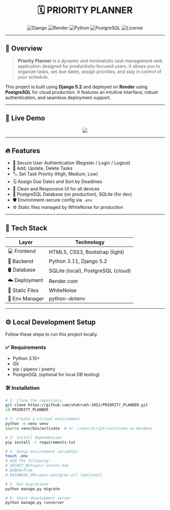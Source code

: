 <h1 align="center">🗓️ PRIORITY PLANNER</h1>

<p align="center">
  <img src="https://img.shields.io/badge/Django-5.2-darkgreen?style=flat-square&logo=django" alt="Django" />
  <img src="https://img.shields.io/badge/Render-Hosted-blue?style=flat-square&logo=render" alt="Render" />
  <img src="https://img.shields.io/badge/Python-3.11-blue?style=flat-square&logo=python" alt="Python" />
  <img src="https://img.shields.io/badge/PostgreSQL-Cloud DB-critical?style=flat-square&logo=postgresql" alt="PostgreSQL" />
  <img src="https://img.shields.io/github/license/shahrukh-1052/PRIORITY_PLANNER?style=flat-square" alt="License" />
</p>

---

## 🌟 Overview

> **Priority Planner** is a dynamic and minimalistic task management web application designed for productivity-focused users. It allows you to organize tasks, set due dates, assign priorities, and stay in control of your schedule.

This project is built using **Django 5.2** and deployed on **Render** using **PostgreSQL** for cloud production. It features an intuitive interface, robust authentication, and seamless deployment support.

---

## 🚀 Live Demo

<p align="center">
  <a href="https://priority-planner.onrender.com/" target="_blank">
    <img src="https://img.shields.io/badge/-🌐 View Deployed App-0D1117?style=for-the-badge&logo=render&logoColor=white" />
  </a>
</p>

---

## 🔥 Features

- 🔐 Secure User Authentication (Register / Login / Logout)
- 📌 Add, Update, Delete Tasks
- 🏷️ Set Task Priority (High, Medium, Low)
- 🗓️ Assign Due Dates and Sort by Deadlines
- 🧹 Clean and Responsive UI for all devices
- 💾 PostgreSQL Database (on production), SQLite (for dev)
- 🛡️ Environment-secure config via `.env`
- ⚙️ Static files managed by WhiteNoise for production

---

## 🧰 Tech Stack

| Layer         | Technology                            |
|---------------|----------------------------------------|
| 💻 Frontend      | HTML5, CSS3, Bootstrap (light)         |
| 🐍 Backend       | Python 3.11, Django 5.2                |
| 🛢️ Database      | SQLite (local), PostgreSQL (cloud)     |
| ☁️ Deployment    | Render.com                             |
| 🧊 Static Files  | WhiteNoise                             |
| 🔐 Env Manager   | python-dotenv                          |

---

## ⚙️ Local Development Setup

Follow these steps to run this project locally.

### ✅ Requirements
- Python 3.10+
- Git
- pip / pipenv / poetry
- PostgreSQL (optional for local DB testing)

### 🛠️ Installation

```bash
# 1. Clone the repository
git clone https://github.com/shahrukh-1052/PRIORITY_PLANNER.git
cd PRIORITY_PLANNER

# 2. Create a virtual environment
python -m venv venv
source venv/bin/activate  # or .\venv\Scripts\activate on Windows

# 3. Install dependencies
pip install -r requirements.txt

# 4. Setup environment variables
touch .env
# Add the following:
# SECRET_KEY=your-secret-key
# DEBUG=True
# DATABASE_URL=your-postgres-url (optional)

# 5. Run migrations
python manage.py migrate

# 6. Start development server
python manage.py runserver
